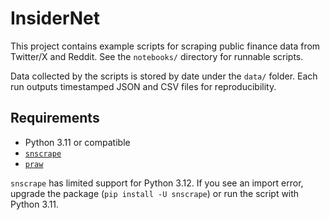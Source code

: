# InsiderNet

This project contains example scripts for scraping public finance data from Twitter/X and Reddit.  See the `notebooks/` directory for runnable scripts.

Data collected by the scripts is stored by date under the `data/` folder.  Each run outputs timestamped JSON and CSV files for reproducibility.

## Requirements
- Python 3.11 or compatible
- [`snscrape`](https://github.com/JustAnotherArchivist/snscrape)
- [`praw`](https://praw.readthedocs.io/en/latest/)

`snscrape` has limited support for Python 3.12.  If you see an import error, upgrade the package (`pip install -U snscrape`) or run the script with Python 3.11.
